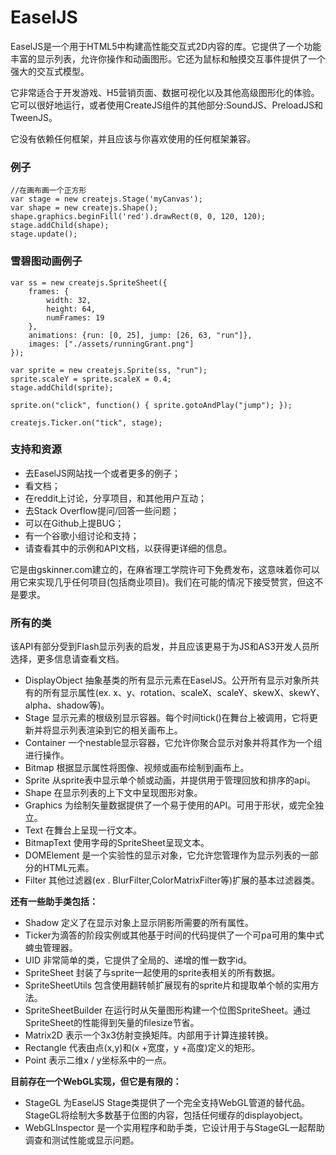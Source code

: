 # EaselJS

EaselJS是一个用于HTML5中构建高性能交互式2D内容的库。它提供了一个功能丰富的显示列表，允许你操作和动画图形。它还为鼠标和触摸交互事件提供了一个强大的交互式模型。

它非常适合于开发游戏、H5营销页面、数据可视化以及其他高级图形化的体验。它可以很好地运行，或者使用CreateJS组件的其他部分:SoundJS、PreloadJS和TweenJS。

它没有依赖任何框架，并且应该与你喜欢使用的任何框架兼容。

### 例子
```
//在画布画一个正方形
var stage = new createjs.Stage('myCanvas');
var shape = new createjs.Shape();
shape.graphics.beginFill('red').drawRect(0, 0, 120, 120);
stage.addChild(shape);
stage.update();
```

### 雪碧图动画例子
```
var ss = new createjs.SpriteSheet({
	frames: {
		width: 32,
		height: 64,
		numFrames: 19
	},
	animations: {run: [0, 25], jump: [26, 63, "run"]},
	images: ["./assets/runningGrant.png"]
});
	
var sprite = new createjs.Sprite(ss, "run");
sprite.scaleY = sprite.scaleX = 0.4;
stage.addChild(sprite);
	
sprite.on("click", function() { sprite.gotoAndPlay("jump"); });
	
createjs.Ticker.on("tick", stage);
```
### 支持和资源
- 去EaselJS网站找一个或者更多的例子；
- 看文档；
- 在reddit上讨论，分享项目，和其他用户互动；
- 去Stack Overflow提问/回答一些问题；
- 可以在Github上提BUG；
- 有一个谷歌小组讨论和支持；
- 请查看其中的示例和API文档，以获得更详细的信息。

它是由gskinner.com建立的，在麻省理工学院许可下免费发布，这意味着你可以用它来实现几乎任何项目(包括商业项目)。我们在可能的情况下接受赞赏，但这不是要求。

### 所有的类

该API有部分受到Flash显示列表的启发，并且应该更易于为JS和AS3开发人员所选择，更多信息请查看文档。

- DisplayObject 抽象基类的所有显示元素在EaselJS。公开所有显示对象所共有的所有显示属性(ex. x、y、rotation、scaleX、scaleY、skewX、skewY、alpha、shadow等)。
- Stage 显示元素的根级别显示容器。每个时间tick()在舞台上被调用，它将更新并将显示列表渲染到它的相关画布上。
- Container 一个nestable显示容器，它允许你聚合显示对象并将其作为一个组进行操作。
- Bitmap 根据显示属性将图像、视频或画布绘制到画布上。
- Sprite 从sprite表中显示单个帧或动画，并提供用于管理回放和排序的api。
- Shape 在显示列表的上下文中呈现图形对象。
- Graphics 为绘制矢量数据提供了一个易于使用的API。可用于形状，或完全独立。
- Text 在舞台上呈现一行文本。
- BitmapText 使用字母的SpriteSheet呈现文本。
- DOMElement 是一个实验性的显示对象，它允许您管理作为显示列表的一部分的HTML元素。
- Filter 其他过滤器(ex . BlurFilter,ColorMatrixFilter等)扩展的基本过滤器类。

**还有一些助手类包括：**

- Shadow 定义了在显示对象上显示阴影所需要的所有属性。
- Ticker为滴答的阶段实例或其他基于时间的代码提供了一个可pa可用的集中式蜱虫管理器。
- UID 非常简单的类，它提供了全局的、递增的惟一数字id。
- SpriteSheet 封装了与sprite一起使用的sprite表相关的所有数据。
- SpriteSheetUtils 包含使用翻转帧扩展现有的sprite片和提取单个帧的实用方法。
- SpriteSheetBuilder 在运行时从矢量图形构建一个位图SpriteSheet。通过SpriteSheet的性能得到矢量的filesize节省。
- Matrix2D 表示一个3x3仿射变换矩阵。内部用于计算连接转换。
- Rectangle 代表由点(x,y)和(x +宽度，y +高度)定义的矩形。
- Point 表示二维x / y坐标系中的一点。

**目前存在一个WebGL实现，但它是有限的：**

- StageGL 为EaselJS Stage类提供了一个完全支持WebGL管道的替代品。StageGL将绘制大多数基于位图的内容，包括任何缓存的displayobject。
- WebGLInspector 是一个实用程序和助手类，它设计用于与StageGL一起帮助调查和测试性能或显示问题。
